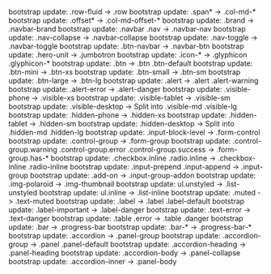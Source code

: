 bootstrap update: .row-fluid ->  .row
bootstrap update: .span* ->  .col-md-*
bootstrap update: .offset* ->  .col-md-offset-*
bootstrap update: .brand ->  .navbar-brand
bootstrap update: .navbar .nav ->  .navbar-nav
bootstrap update: .nav-collapse ->  .navbar-collapse
bootstrap update: .nav-toggle ->  .navbar-toggle
bootstrap update: .btn-navbar ->  .navbar-btn
bootstrap update: .hero-unit ->  .jumbotron
bootstrap update: .icon-* ->  .glyphicon .glyphicon-*
bootstrap update: .btn ->  .btn .btn-default
bootstrap update: .btn-mini ->  .btn-xs
bootstrap update: .btn-small ->  .btn-sm
bootstrap update: .btn-large ->  .btn-lg
bootstrap update: .alert ->  .alert .alert-warning
bootstrap update: .alert-error ->  .alert-danger
bootstrap update: .visible-phone ->  .visible-xs
bootstrap update: .visible-tablet ->  .visible-sm
bootstrap update: .visible-desktop ->  Split into .visible-md .visible-lg
bootstrap update: .hidden-phone ->  .hidden-xs
bootstrap update: .hidden-tablet ->  .hidden-sm
bootstrap update: .hidden-desktop ->  Split into .hidden-md .hidden-lg
bootstrap update: .input-block-level ->  .form-control
bootstrap update: .control-group ->  .form-group
bootstrap update: .control-group.warning .control-group.error .control-group.success ->  .form-group.has-*
bootstrap update: .checkbox.inline .radio.inline ->  .checkbox-inline .radio-inline
bootstrap update: .input-prepend .input-append ->  .input-group
bootstrap update: .add-on ->  .input-group-addon
bootstrap update: .img-polaroid ->  .img-thumbnail
bootstrap update: ul.unstyled ->  .list-unstyled
bootstrap update: ul.inline ->  .list-inline
bootstrap update: .muted ->  .text-muted
bootstrap update: .label ->  .label .label-default
bootstrap update: .label-important ->  .label-danger
bootstrap update: .text-error ->  .text-danger
bootstrap update: .table .error ->  .table .danger
bootstrap update: .bar ->  .progress-bar
bootstrap update: .bar-* ->  .progress-bar-*
bootstrap update: .accordion ->  .panel-group
bootstrap update: .accordion-group ->  .panel .panel-default
bootstrap update: .accordion-heading ->  .panel-heading
bootstrap update: .accordion-body ->  .panel-collapse
bootstrap update: .accordion-inner ->  .panel-body
